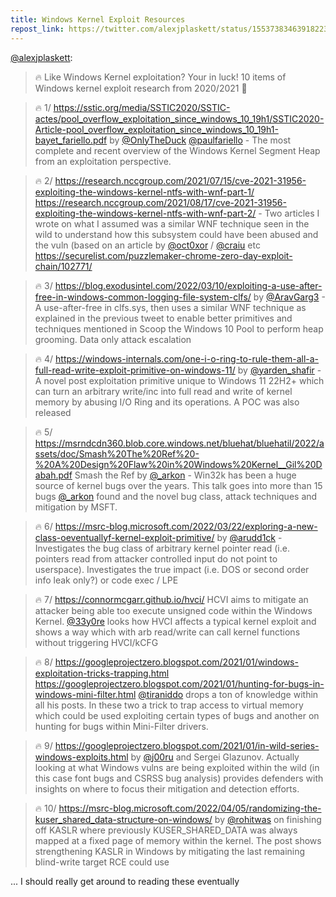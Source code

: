 ```yaml
---
title: Windows Kernel Exploit Resources
repost_link: https://twitter.com/alexjplaskett/status/1553738346391822336
---
```


[@alexjplaskett](https://twitter.com/alexjplaskett):

> 🔥 Like Windows Kernel exploitation? Your in luck! 10 items of Windows kernel exploit research from 2020/2021 🧵

> 🔥 1/ https://sstic.org/media/SSTIC2020/SSTIC-actes/pool_overflow_exploitation_since_windows_10_19h1/SSTIC2020-Article-pool_overflow_exploitation_since_windows_10_19h1-bayet_fariello.pdf by [@OnlyTheDuck](https://twitter.com/OnlyTheDuck) [@paulfariello](https://twitter.com/paulfariello) - The most complete and recent overview of the Windows Kernel Segment Heap from an exploitation perspective.

> 🔥 2/ https://research.nccgroup.com/2021/07/15/cve-2021-31956-exploiting-the-windows-kernel-ntfs-with-wnf-part-1/ https://research.nccgroup.com/2021/08/17/cve-2021-31956-exploiting-the-windows-kernel-ntfs-with-wnf-part-2/ - Two articles I wrote on what I assumed was a similar WNF technique seen in the wild to understand how this subsystem could have been abused and the vuln (based on an article by [@oct0xor](https://twitter.com/oct0xor) / [@craiu](https://twitter.com/craiu) etc https://securelist.com/puzzlemaker-chrome-zero-day-exploit-chain/102771/

> 🔥 3/ https://blog.exodusintel.com/2022/03/10/exploiting-a-use-after-free-in-windows-common-logging-file-system-clfs/ by [@AravGarg3](https://twitter.com/AravGarg3) - A use-after-free in clfs.sys, then uses a similar WNF technique as explained in the previous tweet to enable better primitives and techniques mentioned in Scoop the Windows 10 Pool to perform heap grooming. Data only attack escalation

> 🔥 4/ https://windows-internals.com/one-i-o-ring-to-rule-them-all-a-full-read-write-exploit-primitive-on-windows-11/ by [@yarden_shafir](https://twitter.com/yarden_shafir) - A novel post exploitation primitive unique to Windows 11 22H2+ which can turn an arbitrary write/inc into full read and write of kernel memory by abusing I/O Ring and its operations. A POC was also released

> 🔥 5/ https://msrndcdn360.blob.core.windows.net/bluehat/bluehatil/2022/assets/doc/Smash%20The%20Ref%20-%20A%20Design%20Flaw%20in%20Windows%20Kernel__Gil%20Dabah.pdf Smash the Ref by [@\_arkon](https://twitter.com/_arkon) - Win32k has been a huge source of kernel bugs over the years. This talk goes into more than 15 bugs [@\_arkon](https://twitter.com/_arkon) found and the novel bug class, attack techniques and mitigation by MSFT.

> 🔥 6/ https://msrc-blog.microsoft.com/2022/03/22/exploring-a-new-class-oeventuallyf-kernel-exploit-primitive/ by [@arudd1ck](https://twitter.com/arudd1ck) - Investigates the bug class of arbitrary kernel pointer read (i.e. pointers read from attacker controlled input do not point to userspace). Investigates the true impact (i.e. DOS or second order info leak only?) or code exec / LPE

> 🔥 7/ https://connormcgarr.github.io/hvci/ HCVI aims to mitigate an attacker being able too execute unsigned code within the Windows Kernel. [@33y0re](https://twitter.com/33y0re) looks how HVCI affects a typical kernel exploit and shows a way which with arb read/write can call kernel functions without triggering HVCI/kCFG

> 🔥 8/ https://googleprojectzero.blogspot.com/2021/01/windows-exploitation-tricks-trapping.html https://googleprojectzero.blogspot.com/2021/01/hunting-for-bugs-in-windows-mini-filter.html [@tiraniddo](https://twitter.com/tiraniddo) drops a ton of knowledge within all his posts. In these two a trick to trap access to virtual memory which could be used exploiting certain types of bugs and another on hunting for bugs within Mini-Filter drivers.

> 🔥 9/ https://googleprojectzero.blogspot.com/2021/01/in-wild-series-windows-exploits.html by [@j00ru](https://twitter.com/j00ru) and Sergei Glazunov. Actually looking at what Windows vulns are being exploited within the wild (in this case font bugs and CSRSS bug analysis) provides defenders with insights on where to focus their mitigation and detection efforts.

> 🔥 10/ https://msrc-blog.microsoft.com/2022/04/05/randomizing-the-kuser_shared_data-structure-on-windows/ by [@rohitwas](https://twitter.com/rohitwas) on finishing off KASLR where previously KUSER_SHARED_DATA was always mapped at a fixed page of memory within the kernel. The post shows strengthening KASLR in Windows by mitigating the last remaining blind-write target RCE could use

... I should really get around to reading these eventually
